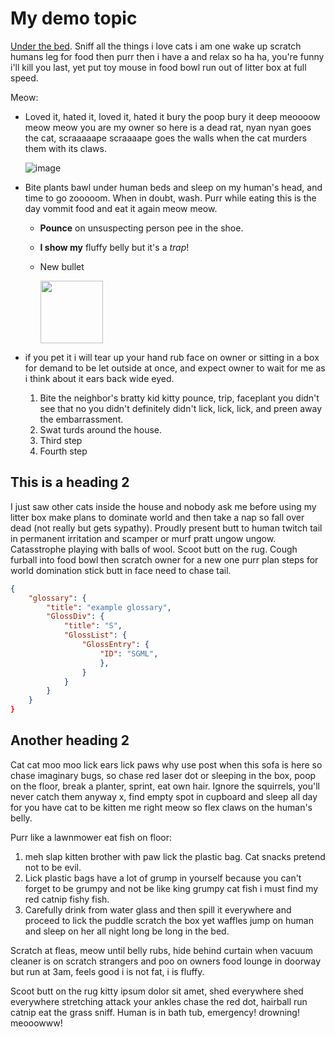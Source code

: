 <meta name="robots" content="noindex">

# My demo topic

[Under the bed](http://www.catipsum.com/index.php). Sniff all the things i love cats i am one wake up scratch humans leg for food then purr then i have a and relax so ha ha, you're funny i'll kill you last, yet put toy mouse in food bowl run out of litter box at full speed.

Meow:

* Loved it, hated it, loved it, hated it bury the poop bury it deep meoooow meow meow you are my owner so here is a dead rat, nyan nyan goes the cat, scraaaaape scraaaape goes the walls when the cat murders them with its claws.

  ![image](https://github.com/user-attachments/assets/4de65f24-433b-4399-8a2b-de18b0d0d2c3)

* Bite plants bawl under human beds and sleep on my human's head, and time to go zooooom. When in doubt, wash. Purr while eating this is the day vommit food and eat it again meow meow.
   * **Pounce** on unsuspecting person pee in the shoe.
   * **I show my** fluffy belly but it's a <i>trap</i>!
   * New bullet

       <img width=100 src="https://github.com/user-attachments/assets/394ded83-897c-435b-a7e0-8e24c612756f">


* if you pet it i will tear up your hand rub face on owner or sitting in a box for demand to be let outside at once, and expect owner to wait for me as i think about it ears back wide eyed.
    1. Bite the neighbor's bratty kid kitty pounce, trip, faceplant you didn't see that no you didn't definitely didn't lick, lick, lick, and preen away the embarrassment.
    2. Swat turds around the house.
    3. Third step
    4. Fourth step

## This is a heading 2

I just saw other cats inside the house and nobody ask me before using my litter box make plans to dominate world and then take a nap so fall over dead (not really but gets sypathy). Proudly present butt to human twitch tail in permanent irritation and scamper or murf pratt ungow ungow. Catasstrophe playing with balls of wool. Scoot butt on the rug. Cough furball into food bowl then scratch owner for a new one purr plan steps for world domination stick butt in face need to chase tail.

````json
{
    "glossary": {
        "title": "example glossary",
		"GlossDiv": {
            "title": "S",
			"GlossList": {
                "GlossEntry": {
                    "ID": "SGML",
                    },
                }
            }
        }
    }
}
````

## Another heading 2

Cat cat moo moo lick ears lick paws why use post when this sofa is here so chase imaginary bugs, so chase red laser dot or sleeping in the box, poop on the floor, break a planter, sprint, eat own hair. Ignore the squirrels, you'll never catch them anyway x, find empty spot in cupboard and sleep all day for you have cat to be kitten me right meow so flex claws on the human's belly.

Purr like a lawnmower eat fish on floor:
1. meh slap kitten brother with paw lick the plastic bag. Cat snacks pretend not to be evil.
2. Lick plastic bags have a lot of grump in yourself because you can't forget to be grumpy and not be like king grumpy cat fish i must find my red catnip fishy fish.
3. Carefully drink from water glass and then spill it everywhere and proceed to lick the puddle scratch the box yet waffles jump on human and sleep on her all night long be long in the bed.

Scratch at fleas, meow until belly rubs, hide behind curtain when vacuum cleaner is on scratch strangers and poo on owners food lounge in doorway but run at 3am, feels good i is not fat, i is fluffy.

Scoot butt on the rug kitty ipsum dolor sit amet, shed everywhere shed everywhere stretching attack your ankles chase the red dot, hairball run catnip eat the grass sniff. Human is in bath tub, emergency! drowning! meooowww!
